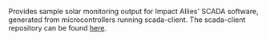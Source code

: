 Provides sample solar monitoring output for Impact Allies' SCADA software, generated from microcontrollers running scada-client. The scada-client repository can be found [here](https://github.com/create-scada/scada-client). 
